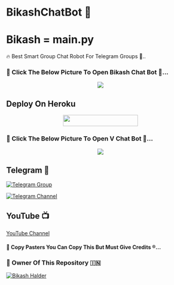 # BikashChatBot 🌷

# Bikash = main.py

🔥 Best Smart Group Chat  Robot For Telegram Groups 🌷..


### 🌷 Click The Below Picture To Open Bikash Chat Bot 🤖...


<p align="center"><a href="https://t.me/BikashRobot"><img src="https://te.legra.ph/file/6ba833e98612b73e5b88b.jpg"></a></p>

## Deploy On Heroku
<p align="center"><a href="https://heroku.com/deploy?template=https://github.com/IamBikashhalder/BikashchatBot"> <img src="https://img.shields.io/badge/Deploy%20To%20Heroku-black?style=for-the-badge&logo=heroku" width="200" height="30"/></a></p>

### 🌷 Click The Below Picture To Open V Chat Bot 🤖...


<p align="center"><a href="https://t.me/V_Chat_Bot"><img src="https://te.legra.ph/file/e30f5a295dd0ca45f0163.jpg"></a></p>


## Telegram 🏪

[![Telegram Group](https://img.shields.io/badge/Telegram-Group-brightgreen)](https://t.me/BGT_Chat)

[![Telegram Channel](https://img.shields.io/badge/Telegram-Channel-brightgreen)](https://t.me/Bikashgadgetstech)

## YouTube 📺

[YouTube Channel](https://youtube.com/channel/UCUkj6FFzdsOO5acUXVOEECg)


#### 🥺 Copy Pasters You Can Copy This But Must Give Credits ®️...

### 🌷 Owner Of This Repository 🇮🇳
[![Bikash Halder](https://te.legra.ph/file/840fed0100164af249bb8.jpg)](https://t.me/BikashHalder)

